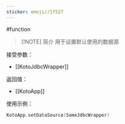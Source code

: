 ```yaml
---
sticker: emoji//1f527
---
```

#function 

> [!NOTE] 简介
> 用于设置默认使用的数据源

接受参数：
- [[KotoJdbcWrapper]]

返回值：
- [[KotoApp]]

使用示例：
```kotlin
KotoApp.setDataSource(SomeJdbcWrapper)
```
